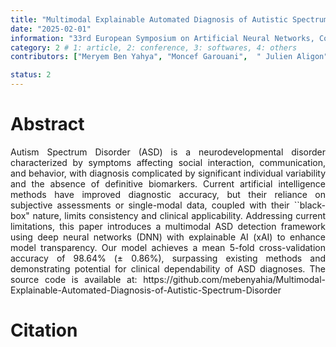 ```yaml
---
title: "Multimodal Explainable Automated Diagnosis of Autistic Spectrum Disorder"
date: "2025-02-01"
information: "33rd European Symposium on Artificial Neural Networks, Computational Intelligence and Machine Learning(ESANN 2025)"
category: 2 # 1: article, 2: conference, 3: softwares, 4: others
contributors: ["Meryem Ben Yahya", "Moncef Garouani",  " Julien Aligon"]

status: 2
---
```


# Abstract
<p style='text-align: justify;'>
Autism Spectrum Disorder (ASD) is a neurodevelopmental disorder characterized by symptoms affecting social interaction, communication, and behavior, with diagnosis complicated by significant individual variability and the absence of definitive biomarkers. Current artificial intelligence methods have improved diagnostic accuracy, but their reliance on subjective assessments or single-modal data, coupled with their ``black-box" nature, limits consistency and clinical applicability. Addressing current limitations, this paper introduces a multimodal ASD detection framework using deep neural networks (DNN) with explainable AI (xAI) to enhance model transparency. Our model achieves a mean 5-fold cross-validation accuracy of 98.64% (± 0.86%), surpassing existing methods and demonstrating potential for clinical dependability of ASD diagnoses. The source code is available at: https://github.com/mebenyahia/Multimodal-Explainable-Automated-Diagnosis-of-Autistic-Spectrum-Disorder
 
 
# Citation

```


```
